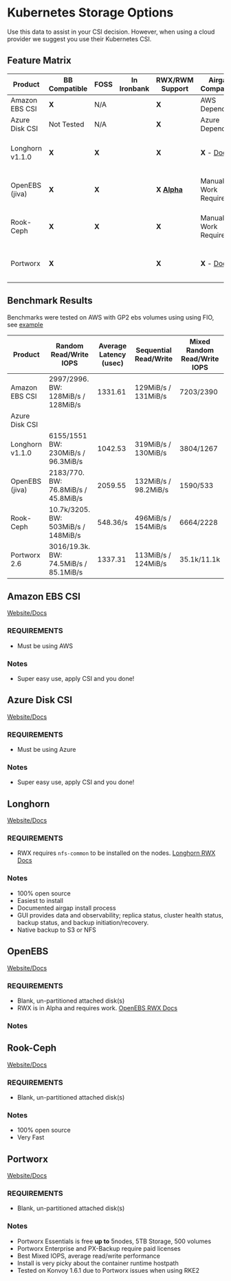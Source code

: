 # Kubernetes Storage Options

Use this data to assist in your CSI decision. However, when using a cloud provider we suggest you use their Kubernetes CSI.

## Feature Matrix

| Product | BB Compatible  | FOSS | In Ironbank  | RWX/RWM Support | Airgap Compatible | Cloud Agnostic |
| --------- | --------- | --------- | --------- | --------- | --------- | --------- |
Amazon EBS CSI    | **X** |  N/A  |  | **X** | AWS Dependent | No |
Azure Disk CSI    | Not Tested  |  N/A  |  | **X** | Azure Dependent | No |
Longhorn v1.1.0   | **X** | **X** |  | **X** | **X** - [Docs](https://longhorn.io/docs/1.1.0/advanced-resources/deploy/airgap/) | Yes, uses host storage |
OpenEBS (jiva)    | **X** | **X** |  | **X** **[Alpha](https://docs.openebs.io/docs/next/rwm.html)** | Manual Work Required | Yes, uses host storage |  
Rook-Ceph         | **X** | **X** |  | **X** | Manual Work Required | Yes, uses host storage |
Portworx          | **X** |       |  | **X** | **X** - [Docs](https://docs.portworx.com/portworx-install-with-kubernetes/operate-and-maintain-on-kubernetes/pxcentral-onprem/install/px-central/) | Yes, uses host storage |

## Benchmark Results

Benchmarks were tested on AWS with GP2 ebs volumes using using FIO, see [example](./benchmark.yaml)

| Product | Random Read/Write IOPS | Average Latency (usec) | Sequential Read/Write | Mixed Random Read/Write IOPS |
| --------- | --------- | --------- | --------- | --------- |
Amazon EBS CSI  | 2997/2996. BW: 128MiB/s / 128MiB/s | 1331.61 | 129MiB/s / 131MiB/s | 7203/2390
Azure Disk CSI  |  |  |  |
Longhorn v1.1.0 | 6155/1551 BW: 230MiB/s / 96.3MiB/s | 1042.53 | 319MiB/s / 130MiB/s | 3804/1267
OpenEBS (jiva) | 2183/770. BW: 76.8MiB/s / 45.8MiB/s | 2059.55 | 132MiB/s / 98.2MiB/s | 1590/533
Rook-Ceph | 10.7k/3205. BW: 503MiB/s / 148MiB/s | 548.36/s | 496MiB/s / 154MiB/s | 6664/2228
Portworx  2.6 | 3016/19.3k. BW: 74.5MiB/s / 85.1MiB/s | 1337.31 |  113MiB/s / 124MiB/s | 35.1k/11.1k

## Amazon EBS CSI

[Website/Docs](https://docs.aws.amazon.com/eks/latest/userguide/ebs-csi.html)

### REQUIREMENTS

- Must be using AWS

### Notes

- Super easy use, apply CSI and you done!

## Azure Disk CSI

[Website/Docs](https://docs.microsoft.com/en-us/azure/aks/azure-disk-csi)

### REQUIREMENTS

- Must be using Azure

### Notes

- Super easy use, apply CSI and you done!

## Longhorn

[Website/Docs](https://longhorn.io/)

### REQUIREMENTS

- RWX requires `nfs-common` to be installed on the nodes. [Longhorn RWX Docs](https://longhorn.io/docs/1.1.0/advanced-resources/rwx-workloads/)

### Notes

- 100% open source
- Easiest to install
- Documented airgap install process
- GUI provides data and observability; replica status, cluster health status, backup status, and backup initiation/recovery.
- Native backup to S3 or NFS

## OpenEBS

[Website/Docs](https://openebs.io/)

### REQUIREMENTS

- Blank, un-partitioned attached disk(s)
- RWX is in Alpha and requires work. [OpenEBS RWX Docs](https://docs.openebs.io/docs/next/rwm.html)

### Notes

## Rook-Ceph

[Website/Docs](https://rook.io/)

### REQUIREMENTS

- Blank, un-partitioned attached disk(s)

### Notes

- 100% open source
- Very Fast

## Portworx

[Website/Docs](https://docs.portworx.com/portworx-install-with-kubernetes/)

### REQUIREMENTS

- Blank, un-partitioned attached disk(s)

### Notes

- Portworx Essentials is free **up to** 5nodes, 5TB Storage, 500 volumes
- Portworx Enterprise and PX-Backup require paid licenses
- Best Mixed IOPS, average read/write performance
- Install is very picky about the container runtime hostpath
- Tested on Konvoy 1.6.1 due to Portworx issues when using RKE2
